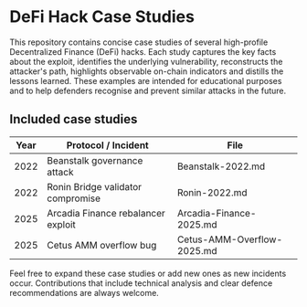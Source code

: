 # DeFi Hack Case Studies

This repository contains concise case studies of several high-profile Decentralized Finance (DeFi) hacks. Each study captures the key facts about the exploit, identifies the underlying vulnerability, reconstructs the attacker's path, highlights observable on-chain indicators and distills the lessons learned. These examples are intended for educational purposes and to help defenders recognise and prevent similar attacks in the future.

## Included case studies

| Year | Protocol / Incident | File |
| --- | --- | --- |
| 2022 | Beanstalk governance attack | Beanstalk-2022.md |
| 2022 | Ronin Bridge validator compromise | Ronin-2022.md |
| 2025 | Arcadia Finance rebalancer exploit | Arcadia-Finance-2025.md |
| 2025 | Cetus AMM overflow bug | Cetus-AMM-Overflow-2025.md |

Feel free to expand these case studies or add new ones as new incidents occur. Contributions that include technical analysis and clear defence recommendations are always welcome.
